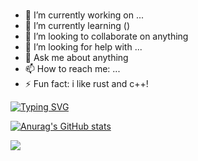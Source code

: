### 

- 🔭 I’m currently working on ...
- 🌱 I’m currently learning ()
- 👯 I’m looking to collaborate on anything
- 🤔 I’m looking for help with ...
- 💬 Ask me about anything
- 📫 How to reach me: ...
- ⚡ Fun fact: i like rust and c++!


[![Typing SVG](https://readme-typing-svg.herokuapp.com/?lines=Hi+there+👋;Stay+as+long+as+you+like)](https://git.io/typing-svg)

[![Anurag's GitHub stats](https://github-readme-stats.vercel.app/api?username=galileo-dev&show_icons=true&theme=)](https://github.com/galileo-dev  )




<a href="https://www.buymeacoffee.com/galileo"><img src="https://img.buymeacoffee.com/button-api/?text=Buy me a coffee&emoji=&slug=galileo&button_colour=FF5F5F&font_colour=ffffff&font_family=Poppins&outline_colour=000000&coffee_colour=FFDD00" /></a>

